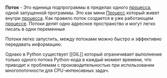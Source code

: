 **Поток** - Это единица подпрограммы в пределах одного [процесса](Процесс.md), одной запущенной программы. Это как мини [Процесс](Процесс.md) который живет внутри [процесса](Процесс.md). Как правило поток создается в уже работающем [процессе](Процесс.md). Потоки делят одно адресное пространство и могут легко писать в одни переменные

Потоки легко запустить, между потоками можно быстро и эффективно передавать информацию.

Однако в Python существует [[GIL]] который ограничивает выполнение только одного потока Python-кода в каждый момент времени, что приводит к проблемам с производительностью при использовании многопоточности для CPU-интенсивных задач.

